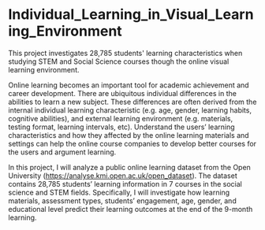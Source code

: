 # Individual_Learning_in_Visual_Learning_Environment
This project investigates 28,785 students' learning characteristics when studying STEM and Social Science courses though the online visual learning environment.

Online learning becomes an important tool for academic achievement and career development. 
There are ubiquitous individual differences in the abilities to learn a new subject. These differences are often derived from the internal individual learning characteristic (e.g. age, gender, learning habits, cognitive abilities), and external learning environment (e.g. materials, testing format, learning intervals, etc). Understand the users’ learning characteristics and how they affected by the online learning materials and settings can help the online course companies to develop better courses for the users and argument learning. 

In this project, I will analyze a public online learning dataset from the Open University
(https://analyse.kmi.open.ac.uk/open_dataset). The dataset contains 28,785 students’ learning information in 7 courses in the social science and STEM fields. Specifically, I will investigate how  learning materials, assessment types, students’ engagement, age, gender, and educational level  predict their learning outcomes at the end of the 9-month learning. 
